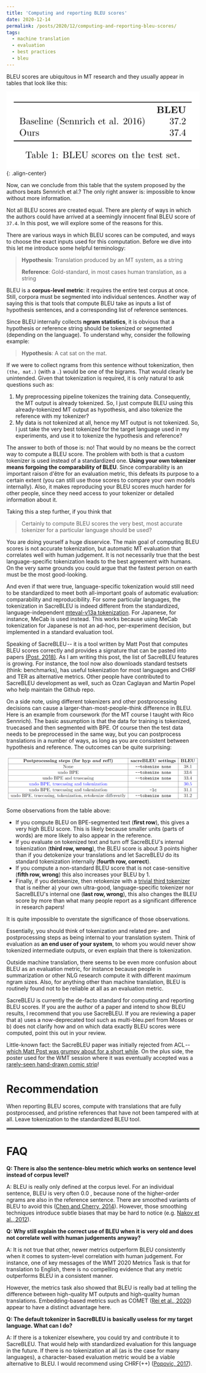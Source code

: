 ```yaml
---
title: 'Computing and reporting BLEU scores'
date: 2020-12-14
permalink: /posts/2020/12/computing-and-reporting-bleu-scores/
tags:
  - machine translation
  - evaluation
  - best practices
  - bleu
---
```


BLEU scores are ubiquitous in MT research and they usually appear in tables that look like this:

![Basic example of BLEU table](/images/computing-and-reporting-bleu-scores-1.png){: .align-center}

Now, can we conclude from this table that the system proposed by the authors beats Sennrich et al.? The only right answer is: impossible to know without more information.

Not all BLEU scores are created equal. There are plenty of ways in which the authors could have arrived at a seemingly innocent final BLEU score of `37.4`. In this post, we will explore some of the reasons for this.

There are various ways in which BLEU scores can be computed, and ways to choose the exact inputs used for this computation. Before we dive into this let me introduce some helpful terminology:

> **Hypothesis**: Translation produced by an MT system, as a string
>
> **Reference**: Gold-standard, in most cases human translation, as a string

BLEU is a **corpus-level metric**: it requires the entire test corpus at once. Still, corpora must be segmented into individual sentences. Another way of saying this is that tools that compute BLEU take as inputs a list of hypothesis sentences, and a corresponding list of reference sentences.

Since BLEU internally collects **ngram statistics**, it is obvious that a hypothesis or reference string should be tokenized or segmented (depending on the language). To understand why, consider the following example:

> **Hypothesis**: A cat sat on the mat.

If we were to collect ngrams from this sentence without tokenization, then `(the, mat.)` (with a `.`) would be one of the bigrams. That would clearly be unintended. Given that tokenization is required, it is only natural to ask questions such as:

1. My preprocessing pipeline tokenizes the training data. Consequently, the MT output is already tokenized. So, I just compute BLEU using this already-tokenized MT output as hypothesis, and also tokenize the reference with my tokenizer?
2. My data is not tokenized at all, hence my MT output is not tokenized. So, I just take the very best tokenized for the target language used in my experiments, and use it to tokenize the hypothesis and reference?

The answer to both of those is: no! That would by no means be the correct way to compute a BLEU score.
The problem with both is that a custom tokenizer is used instead of a standardized one.
**Using your own tokenizer means forgoing the comparability of BLEU**.
Since comparability is an important raison d'être for an evaluation metric, this defeats its
purpose to a certain extent (you can still use those scores to compare your own models internally).
Also, it makes reproducing your BLEU scores much harder for other people, since they need access to your tokenizer or detailed information about it.

Taking this a step further, if you think that

> Certainly to compute BLEU scores the very best, most accurate tokenizer for a particular language should be used?

You are doing yourself a huge disservice. The main goal of computing BLEU scores is not accurate tokenization, but automatic MT evaluation that correlates well with human judgement. It is not necessarily true that the best language-specific tokenization leads to the best agreement with humans. On the very same grounds you could argue that the fastest person on earth must be the most good-looking.

And even if that were true, language-specific tokenization would still need to be standardized to meet
both all-important goals of automatic evaluation: comparability and reproducibility.
For some particular languages, the tokenization in SacreBLEU is indeed different from the standardized,
language-independent [mteval-v13a tokenization](https://github.com/mjpost/sacrebleu/blob/master/sacrebleu/tokenizers/tokenizer_13a.py). For Japanese, for instance, MeCab is used instead.
This works because using MeCab tokenization for Japanese is not an ad-hoc, per-experiment decision, but implemented in a standard evaluation tool.

Speaking of SacreBLEU -- it is a tool written by Matt Post that computes BLEU scores correctly and provides a signature that can be pasted into
papers [(Post, 2018)](https://www.aclweb.org/anthology/W18-6319/). As I am writing this post, the list of SacreBLEU features is growing. For instance, the tool now also downloads standard testsets
(think: benchmarks), has useful tokenization for most languages and CHRF and TER as alternative metrics.
Other people have contributed to SacreBLEU development as well, such as Ozan Caglayan and Martin Popel who help maintain the Github repo.

On a side note, using different tokenizers and other postprocessing decisions can cause a larger-than-most-people-think difference in BLEU. Here is an example from coursework (for the MT course I taught with Rico Sennrich). The basic assumption is that the data for training is tokenized, truecased and then segmented with BPE. Of course then the test data needs to be preprocessed in the same way, but you can postprocess translations in a number of ways, as long as you are consistent between hypothesis and reference. The outcomes can be quite surprising:

![How pre and postprocessing affects BLEU](/images/computing-and-reporting-bleu-scores-2.png)

Some observations from the table above:

* If you compute BLEU on BPE-segmented text (**first row**), this gives a very high BLEU score. This is likely because smaller units (parts of words) are more likely to also appear in the reference.
* If you evaluate on tokenized text and turn off SacreBLEU's internal tokenization (**third row, wrong**), the BLEU score is about 3 points higher than if you detokenize your translations and let SacreBLEU do its standard tokenization internally (**fourth row, correct**).
* If you compute a non-standard BLEU score that is not case-sensitive (**fifth row, wrong**) this also increases your BLEU by 1.
* Finally, if you detokenize, then retokenize with a [trivial third tokenizer](files.ifi.uzh.ch/cl/archiv/2020/mt20/different_tokenizer.py) that is neither a) your own ultra-good, language-specific tokenizer nor SacreBLEU's internal one (**last row, wrong**), this also changes the BLEU score by more than what many people report as a significant difference in research papers!

It is quite impossible to overstate the significance of those observations.

Essentially, you should think of tokenization and related pre- and postprocessing steps as being internal to your translation system. Think of evaluation as **an end user of your system**, to whom you would never show tokenized intermediate outputs, or even explain that there is tokenization.

Outside machine translation, there seems to be even more confusion about BLEU as an evaluation metric, for instance because people in summarization or other NLG research compute it with different maximum ngram sizes. Also, for anything other than machine translation, BLEU is routinely found not to be reliable at all as an evaluation metric.

SacreBLEU is currently the de-facto standard for computing and reporting BLEU scores. If you are the author of a paper and intend to show BLEU results, I recommend that you use SacreBLEU. If you are reviewing a paper that a) uses a now-deprecated tool such as multi-bleu.perl from Moses or b) does not clarify how and on which data exactly BLEU scores were computed, point this out in your review.

Little-known fact: the SacreBLEU paper was initially rejected from ACL -- [which Matt Post was grumpy about for a short while](http://matt.waypost.net/research.html#machine-translation). On the plus side, the poster used for the WMT session where it was eventually accepted was a [rarely-seen hand-drawn comic strip](https://www.aclweb.org/anthology/attachments/W18-6319.Poster.pdf)!

Recommendation
==============

When reporting BLEU scores, compute with translations that are fully postprocessed, and pristine references that have not been tampered with at all. Leave tokenization to the standardized BLEU tool.

<hr style="border:2px solid gray">

FAQ
===

**Q: There is also the sentence-bleu metric which works on sentence level instead of corpus level?**

A: BLEU is really only defined at the corpus level. For an individual sentence, BLEU is very often 0.0 , because none of the higher-order ngrams are also in the
reference sentence. There are smoothed variants of BLEU to avoid this ([Chen and Cherry, 2014](https://www.aclweb.org/anthology/W14-3346.pdf)). However, those smoothing techniques introduce subtle biases that
may be hard to notice (e.g. [Nakov et al., 2012](https://www.aclweb.org/anthology/C12-1121.pdf)).

**Q: Why still explain the correct use of BLEU when it is very old and does not correlate well with human judgements anyway?**

A: It is not true that other, newer metrics outperform BLEU consistently when it comes to system-level correlation with human judgement. For instance, one of key
messages of the WMT 2020 Metrics Task is that for translation to English, there is no compelling evidence that any metric outperforms BLEU in a consistent manner.

However, the metrics task also showed that BLEU is really bad at telling the difference between high-quality MT outputs and high-quality human translations.
Embedding-based metrics such as COMET ([Rei et al., 2020](https://www.aclweb.org/anthology/2020.emnlp-main.213/)) appear to have a distinct advantage here.

**Q: The default tokenizer in SacreBLEU is basically useless for my target language. What can I do?**

A: If there is a tokenizer elsewhere, you could try and contribute it to SacreBLEU. That would help with standardized evaluation for this language in the future.
If there is no tokenization at all (as is the case for many languages), a character-based evaluation metric would be a viable alternative to BLEU. I would recommend
using CHRF(++) ([Popovic, 2017](https://www.statmt.org/wmt17/pdf/WMT70.pdf)).
